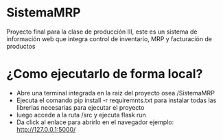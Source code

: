 # SistemaMRP

Proyecto final para la clase de producción III, este es un sistema de información web que integra control de inventario, MRP y facturación de productos

# ¿Como ejecutarlo de forma local?

- Abre una terminal integrada en la raiz del proyecto osea /SistemaMRP
- Ejecuta el comando pip install -r requiremnts.txt para instalar todas las librerias
  necesarias para ejecutar el proyecto
- luego accede a la ruta /src y ejecuta flask run
- Da click al enlace para abrirlo en el navegador
  ejemplo: http://127.0.0.1:5000/

